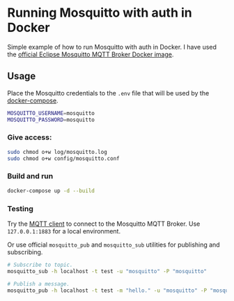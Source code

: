 # Running Mosquitto with auth in Docker

Simple example of how to run Mosquitto with auth in Docker. I have used the [official Eclipse Mosquitto MQTT Broker Docker image](https://hub.docker.com/_/eclipse-mosquitto/).

## Usage

Place the Mosquitto credentials to the `.env` file that will be used by the [docker-compose](https://docs.docker.com/compose/).

```bash
MOSQUITTO_USERNAME=mosquitto
MOSQUITTO_PASSWORD=mosquitto
```
### Give access:

```bash
sudo chmod o+w log/mosquitto.log
sudo chmod o+w config/mosquitto.conf
```

### Build and run

```bash
docker-compose up -d --build
```

### Testing

Try the [MQTT client](http://mqttfx.org/) to connect to the Mosquitto MQTT Broker. Use `127.0.0.1:1883` for a local environment.

Or use official `mosquitto_pub` and `mosquitto_sub` utilities for publishing and subscribing.

```bash
# Subscribe to topic.
mosquitto_sub -h localhost -t test -u "mosquitto" -P "mosquitto"

# Publish a message.
mosquitto_pub -h localhost -t test -m "hello." -u "mosquitto" -P "mosquitto"
```
